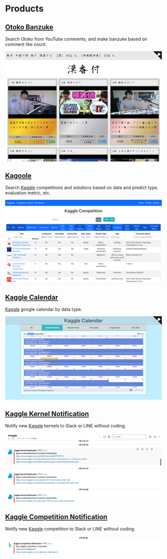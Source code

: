 # Products
## [Otoko Banzuke](https://otoko-banzuke.herokuapp.com)
Search Otoko from YouTube comments, and make banzuke based on comment like count. 

[![Otoko Banzuke sample](/img/otoko-banzuke-sample.jpg)](https://otoko-banzuke.herokuapp.com)

## [Kagoole](https://kagoole.herokuapp.com)
Search [Kaggle](https://kaggle.com) competitions and solutions based on data and predict type, evaluation metric, etc.

[![Kagoole sample](/img/kagoole-sample.jpg)](https://kagoole.herokuapp.com)

## [Kaggle Calendar](https://kaggle-calendar.herokuapp.com)
[Kaggle](https://kaggle.com) google calendar by data type.

[![Kaggle Calendar sample](/img/kaggle-calendar-sample.jpg)](https://kaggle-calendar.herokuapp.com)


## [Kaggle Kernel Notification](https://github.com/Doarakko/kaggle-kernel-notification)
Notify new [Kaggle](https://kaggle.com) kernels to Slack or LINE without coding.

[![Kaggle Kernel Notification sample](/img/kaggle-kernel-notification-sample.jpg)]((https://github.com/Doarakko/kaggle-kernel-notification))

## [Kaggle Competition Notification](https://github.com/Doarakko/kaggle-competition-notification)
Notify new [Kaggle](https://kaggle.com) competition to Slack or LINE without coding.

[![Kaggle Competition Notification sample](/img/kaggle-competition-notification-sample.jpg)](https://github.com/Doarakko/kaggle-competition-notification)

